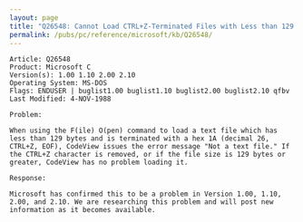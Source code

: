 ```yaml
---
layout: page
title: "Q26548: Cannot Load CTRL+Z-Terminated Files with Less than 129 Bytes"
permalink: /pubs/pc/reference/microsoft/kb/Q26548/
---
```


	Article: Q26548
	Product: Microsoft C
	Version(s): 1.00 1.10 2.00 2.10
	Operating System: MS-DOS
	Flags: ENDUSER | buglist1.00 buglist1.10 buglist2.00 buglist2.10 qfbv
	Last Modified: 4-NOV-1988
	
	Problem:
	
	When using the F(ile) O(pen) command to load a text file which has
	less than 129 bytes and is terminated with a hex 1A (decimal 26,
	CTRL+Z, EOF), CodeView issues the error message "Not a text file." If
	the CTRL+Z character is removed, or if the file size is 129 bytes or
	greater, CodeView has no problem loading it.
	
	Response:
	
	Microsoft has confirmed this to be a problem in Version 1.00, 1.10,
	2.00, and 2.10. We are researching this problem and will post new
	information as it becomes available.
